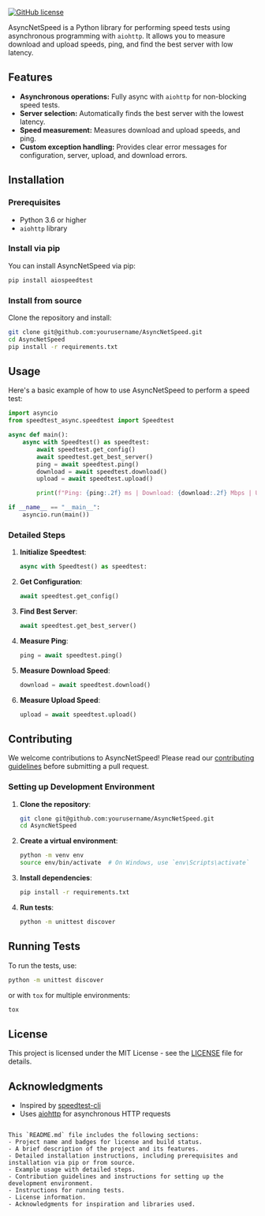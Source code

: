 
[![GitHub license](https://img.shields.io/badge/license-MIT-blue.svg)](https://github.com/yourusername/AsyncNetSpeed/blob/main/LICENSE)


AsyncNetSpeed is a Python library for performing speed tests using asynchronous programming with `aiohttp`. It allows you to measure download and upload speeds, ping, and find the best server with low latency.

## Features

- **Asynchronous operations:** Fully async with `aiohttp` for non-blocking speed tests.
- **Server selection:** Automatically finds the best server with the lowest latency.
- **Speed measurement:** Measures download and upload speeds, and ping.
- **Custom exception handling:** Provides clear error messages for configuration, server, upload, and download errors.

## Installation

### Prerequisites

- Python 3.6 or higher
- `aiohttp` library

### Install via pip

You can install AsyncNetSpeed via pip:

```bash
pip install aiospeedtest
```

### Install from source

Clone the repository and install:

```bash
git clone git@github.com:yourusername/AsyncNetSpeed.git
cd AsyncNetSpeed
pip install -r requirements.txt
```

## Usage

Here's a basic example of how to use AsyncNetSpeed to perform a speed test:

```python
import asyncio
from speedtest_async.speedtest import Speedtest

async def main():
    async with Speedtest() as speedtest:
        await speedtest.get_config()
        await speedtest.get_best_server()
        ping = await speedtest.ping()
        download = await speedtest.download()
        upload = await speedtest.upload()

        print(f"Ping: {ping:.2f} ms | Download: {download:.2f} Mbps | Upload: {upload:.2f} Mbps")

if __name__ == "__main__":
    asyncio.run(main())
```

### Detailed Steps

1. **Initialize Speedtest**:
   ```python
   async with Speedtest() as speedtest:
   ```

2. **Get Configuration**:
   ```python
   await speedtest.get_config()
   ```

3. **Find Best Server**:
   ```python
   await speedtest.get_best_server()
   ```

4. **Measure Ping**:
   ```python
   ping = await speedtest.ping()
   ```

5. **Measure Download Speed**:
   ```python
   download = await speedtest.download()
   ```

6. **Measure Upload Speed**:
   ```python
   upload = await speedtest.upload()
   ```

## Contributing

We welcome contributions to AsyncNetSpeed! Please read our [contributing guidelines](CONTRIBUTING.md) before submitting a pull request.

### Setting up Development Environment

1. **Clone the repository**:
   ```bash
   git clone git@github.com:yourusername/AsyncNetSpeed.git
   cd AsyncNetSpeed
   ```

2. **Create a virtual environment**:
   ```bash
   python -m venv env
   source env/bin/activate  # On Windows, use `env\Scripts\activate`
   ```

3. **Install dependencies**:
   ```bash
   pip install -r requirements.txt
   ```

4. **Run tests**:
   ```bash
   python -m unittest discover
   ```

## Running Tests

To run the tests, use:

```bash
python -m unittest discover
```

or with `tox` for multiple environments:

```bash
tox
```

## License

This project is licensed under the MIT License - see the [LICENSE](LICENSE) file for details.

## Acknowledgments

- Inspired by [speedtest-cli](https://github.com/sivel/speedtest-cli)
- Uses [aiohttp](https://github.com/aio-libs/aiohttp) for asynchronous HTTP requests
```

This `README.md` file includes the following sections:
- Project name and badges for license and build status.
- A brief description of the project and its features.
- Detailed installation instructions, including prerequisites and installation via pip or from source.
- Example usage with detailed steps.
- Contribution guidelines and instructions for setting up the development environment.
- Instructions for running tests.
- License information.
- Acknowledgments for inspiration and libraries used.
